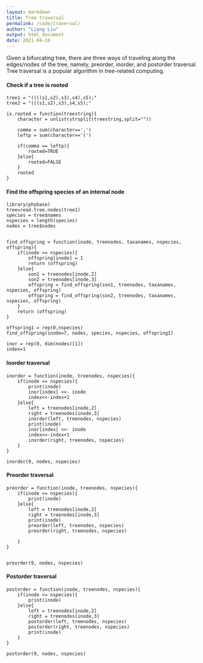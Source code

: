 ```yaml
---
layout: markdown
title: Tree traversal
permalink: /code/traversal/
author: "Liang Liu"
output: html_document
date: 2021-04-16
---
```


Given a bifurcating tree, there are three ways of traveling along the edges/nodes of the tree, namely, preorder, inorder, and postorder traversal. Tree traversal is a popular algorithm in tree-related computing. 

#### Check if a tree is rooted

```{python}
tree1 = "((((s1,s2),s3),s4),s5);"
tree2 = "(((s1,s2),s3),s4,s5);"

is.rooted = function(treestring){
	character = unlist(strsplit(treestring,split=""))

	comma = sum(character==',')
	leftp = sum(character=='(')

	if(comma == leftp){
		rooted=TRUE
	}else{
		rooted=FALSE
	}
	rooted
}
```

#### Find the offspring species of an internal node
```
library(phybase)
tree=read.tree.nodes(tree1)
species = tree$names
nspecies = length(species)
nodes = tree$nodes


find_offspring = function(inode, treenodes, taxanames, nspecies, offspring){
	if(inode <= nspecies){
		offspring[inode] = 1
		return (offspring)
	}else{
		son1 = treenodes[inode,2]
		son2 = treenodes[inode,3]
		offspring = find_offspring(son1, treenodes, taxanames, nspecies, offspring)
		offspring = find_offspring(son2, treenodes, taxanames, nspecies, offspring)
	}
	return (offspring)
}

offspring1 = rep(0,nspecies)
find_offspring(inode=7, nodes, species, nspecies, offspring1)

inor = rep(0, dim(nodes)[1])
index=1
```

#### Inorder traversal
```
inorder = function(inode, treenodes, nspecies){
	if(inode <= nspecies){
		print(inode)
		inor[index] <<- inode
		index<<-index+1
	}else{
		left = treenodes[inode,2]
		right = treenodes[inode,3]
		inorder(left, treenodes, nspecies)	
		print(inode)
		inor[index] <<- inode
		index<<-index+1
		inorder(right, treenodes, nspecies)	
	}
}

inorder(9, nodes, nspecies)
```

#### Preorder traversal

```
preorder = function(inode, treenodes, nspecies){
	if(inode <= nspecies){
		print(inode)
	}else{
		left = treenodes[inode,2]
		right = treenodes[inode,3]
		print(inode)
		preorder(left, treenodes, nspecies)	
		preorder(right, treenodes, nspecies)
				
	}
}


preorder(9, nodes, nspecies)
```

#### Postorder traversal

```
postorder = function(inode, treenodes, nspecies){
	if(inode <= nspecies){
		print(inode)
	}else{
		left = treenodes[inode,2]
		right = treenodes[inode,3]
		postorder(left, treenodes, nspecies)	
		postorder(right, treenodes, nspecies)
		print(inode)		
	}
}

postorder(9, nodes, nspecies)

```


